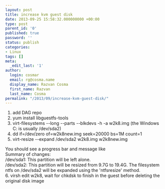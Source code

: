 ```yaml
---
layout: post
title: increase kvm guest disk
date: 2013-09-25 15:58:32.000000000 +00:00
type: post
parent_id: '0'
published: true
password: ''
status: publish
categories:
- Linux
tags: []
meta:
  _edit_last: '1'
author:
  login: cosmar
  email: rg@cosma.name
  display_name: Razvan Cosma
  first_name: Razvan
  last_name: Cosma
permalink: "/2013/09/increase-kvm-guest-disk/"
---
```

1. add DAG repo  
2. yum install libguestfs-tools  
3. virt-filesystems --long --parts --blkdevs -h -a w2k8.img (the Windows C: is usually /dev/sda2)  
4. dd if=/dev/zero of=w2k8new.img seek=20000 bs=1M count=1  
5. virt-resize --expand /dev/sda2 w2k8.img w2k8new.img  
<!--more-->  
You should see a progress bar and message like  
Summary of changes:  
/dev/sda1: This partition will be left alone.  
/dev/sda2: This partition will be resized from 9.7G to 19.4G. The filesystem ntfs on /dev/sda2 will be expanded using the 'ntfsresize' method.  
6. virsh edit w2k8, wait for chkdsk to finish in the guest before deleting the original disk image

